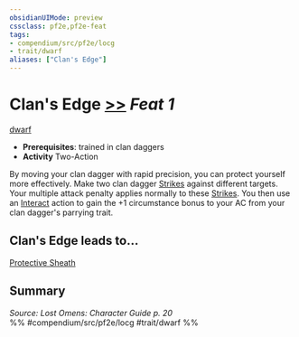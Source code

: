 ```yaml
---
obsidianUIMode: preview
cssclass: pf2e,pf2e-feat
tags:
- compendium/src/pf2e/locg
- trait/dwarf
aliases: ["Clan's Edge"]
---
```

# Clan's Edge  [>>](../../Rules/core-rulebook/chapter-9-playing-the-game.md#Actions "Two-Action") *Feat 1*  
[dwarf](../../Rules/traits/dwarf.md)  

- **Prerequisites**: trained in clan daggers
- **Activity** Two-Action

By moving your clan dagger with rapid precision, you can protect yourself more effectively. Make two clan dagger [Strikes](../../Rules/actions/strike.md) against different targets. Your multiple attack penalty applies normally to these [Strikes](../../Rules/actions/strike.md). You then use an [Interact](../../Rules/actions/interact.md) action to gain the +1 circumstance bonus to your AC from your clan dagger's parrying trait.

## Clan's Edge leads to...

[Protective Sheath](protective-sheath-locg.md)

## Summary

*Source: Lost Omens: Character Guide p. 20*  
%% #compendium/src/pf2e/locg #trait/dwarf %%